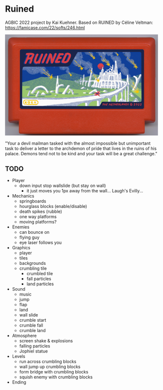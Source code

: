 # Ruined
AGBIC 2022 project by Kai Kuehner. Based on RUINED by Céline Veltman: https://famicase.com/22/softs/246.html

![](cartridge.jpg)

"Your a devil mailman tasked with the almost impossible but unimportant task to deliver a letter to the archdemon of pride that lives in the ruins of his palace. Demons tend not to be kind and your task will be a great challenge."

## TODO
- Player
	- down input stop wallslide (but stay on wall)
		- it just moves you 1px away from the wall... Laugh's Evilly...
- Mechanics
	- springboards
	- hourglass blocks (enable/disable)
	- death spikes (rubble)
	- one way platforms
	- moving platforms?
- Enemies
	- can bounce on
	- flying guy
	- eye laser follows you
- Graphics
	- player
	- tiles
	- backgrounds
	- crumbling tile
		- crumbled tile
		- fall particles
		- land particles
- Sound
	- music
	- jump
	- flap
	- land
	- wall slide
	- crumble start
	- crumble fall
	- crumble land
- Atmosphere
	- screen shake & explosions
	- falling particles
	- Jophiel statue
- Levels
	- run across crumbling blocks
	- wall jump up crumbling blocks
	- form bridge with crumbling blocks
	- squish enemy with crumbling blocks
- Ending